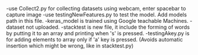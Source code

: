 -use Collect2.py for collecting datasets using webcam, enter spacebar to capture image
-use testingNewFeatures.py to test the model. Add models path in this file.
-keras_model is trained using Google teachable Machines.
-dataset not uploaded.
-stacktest is new file, it include the forming of words by putting it to an array and printing when 's' is pressed.
-testingAkey.py is for adding elements to array only if 'a' key is pressed. (Avoids automatic insertion which might be wrong, like in stacktest.py)
